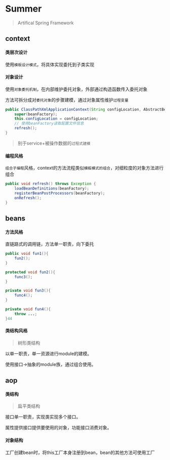 # Summer

> Artifical Spring Framework

## context 

#### 类层次设计

使用`模板设计模式`，将具体实现委托到子类实现

#### 对象设计

使用`对象委托机制`，在内部维护委托对象，外部通过构造函数传入委托对象

方法可拆分成对`委托对象`的步骤建模，通过对象属性维护`过程变量`

```java
public ClassPathXmlApplicationContext(String configLocation, AbstractBeanFactory beanFactory) throws Exception {
    super(beanFactory);
    this.configLocation = configLocation;
    // 使用beanFactory读取配置文件信息
    refresh();
}
```

> 别于service+被操作数据的`过程式建模`

#### 编程风格

`组合子编程`风格，context的方法流程类似`模板模式的组合`，对细粒度的对象方法进行组合

```java
public void refresh() throws Exception {
    loadBeanDefinitions(beanFactory);
    registerBeanPostProcessors(beanFactory);
    onRefresh();
}
```

## beans

#### 方法风格

直链路式的调用链，方法单一职责，向下委托

```java
public void fun1(){
    fun2();
}

protected void fun2(){
    func3();
}

private void fun3(){
    func4();
}

private void fun4(){
    throw ...;
}44
```

#### 类结构风格

> 树形类结构

以单一职责，单一资源进行module的建模。

使用接口->抽象的module族，通过组合使用。

## aop

#### 类结构

> 扁平类结构

接口单一职责，实现类实现多个接口。

属性提供接口提供要使用的对象，功能接口消费对象。

#### 对象结构

工厂创建bean时，将this工厂本身注册到bean，bean的其他方法可使用工厂